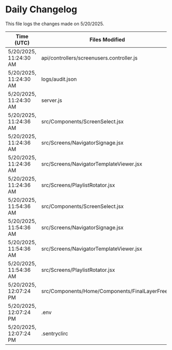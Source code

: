 # Daily Changelog

This file logs the changes made on 5/20/2025.

| Time (UTC)             | Files Modified                    | Changes (Addition/Deletion) |
|------------------------|-----------------------------------|-----------------------------|
| 5/20/2025, 11:24:30 AM | api/controllers/screenusers.controller.js | 4 Additions & 4 Deletions |
| 5/20/2025, 11:24:30 AM | logs/audit.json | 5 Additions & 5 Deletions |
| 5/20/2025, 11:24:30 AM | server.js | 8 Additions & 8 Deletions |
| 5/20/2025, 11:24:36 AM | src/Components/ScreenSelect.jsx | 5 Additions & 14 Deletions|
| 5/20/2025, 11:24:36 AM | src/Screens/NavigatorSignage.jsx | 177 Additions & 2 Deletions|
| 5/20/2025, 11:24:36 AM | src/Screens/NavigatorTemplateViewer.jsx | 0 Additions & 0 Deletions|
| 5/20/2025, 11:24:36 AM | src/Screens/PlaylistRotator.jsx | 0 Additions & 0 Deletions|
| 5/20/2025, 11:54:36 AM | src/Components/ScreenSelect.jsx | 5 Additions & 14 Deletions|
| 5/20/2025, 11:54:36 AM | src/Screens/NavigatorSignage.jsx | 177 Additions & 2 Deletions|
| 5/20/2025, 11:54:36 AM | src/Screens/NavigatorTemplateViewer.jsx | 0 Additions & 0 Deletions|
| 5/20/2025, 11:54:36 AM | src/Screens/PlaylistRotator.jsx | 0 Additions & 0 Deletions|
| 5/20/2025, 12:07:24 PM | src/Components/Home/Components/FinalLayerFree.js | 5 Additions & 5 Deletions|
| 5/20/2025, 12:07:24 PM | .env | 0 Additions & 0 Deletions|
| 5/20/2025, 12:07:24 PM | .sentryclirc | 0 Additions & 0 Deletions|
